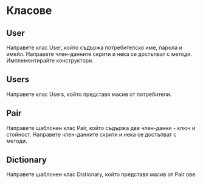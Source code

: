 # Класове
## User
Направете клас User, който съдържа потребителско име, парола и имейл. Направете член-данните скрити и нека се достъпват с методи. Имплементирайте конструктори.
## Users
Направете клас Users, който представя масив от потребители.
## Pair
Направете шаблонен клас Pair, който съдържа две член-данни - ключ и стойност. Направете член-данните скрити и нека се достъпват с методи.
## Dictionary
Направете шаблонен клас Distionary, който представя масив от Pair ове.

